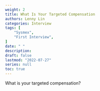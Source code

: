 ```yaml
---
weight: 2
title: What Is Your Targeted Compensation
authors: Lenny Lin
categories: Interview
tags: [
    "Sysmex",
    "First Interview",
]
date: " "
description: 
draft: false
lastmod: "2022-07-27"
series: null
toc: true
---
```




What is your targeted compensation?